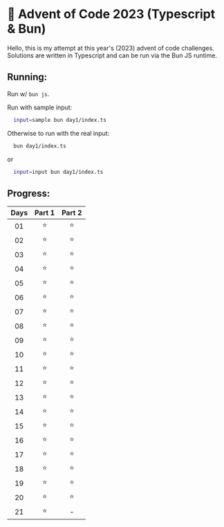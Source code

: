 # 🎄 Advent of Code 2023 (Typescript & Bun)

Hello, this is my attempt at this year's (2023) advent of code challenges. Solutions are written in Typescript and can be run via the Bun JS runtime.

## Running:

Run w/ `bun js`.

Run with sample input:

```bash
  input=sample bun day1/index.ts
```

Otherwise to run with the real input:

```bash
  bun day1/index.ts
```

or

```bash
  input=input bun day1/index.ts
```

## Progress:

| Days | Part 1 | Part 2 |
| :--: | :----: | :----: |
|  01  |  ⭐️   |  ⭐️   |
|  02  |  ⭐️   |  ⭐️   |
|  03  |  ⭐️   |  ⭐️   |
|  04  |  ⭐️   |  ⭐️   |
|  05  |  ⭐️   |  ⭐️   |
|  06  |  ⭐️   |  ⭐️   |
|  07  |  ⭐️   |  ⭐️   |
|  08  |  ⭐️   |  ⭐️   |
|  09  |  ⭐️   |  ⭐️   |
|  10  |  ⭐️   |  ⭐️   |
|  11  |  ⭐️   |  ⭐️   |
|  12  |  ⭐️   |  ⭐️   |
|  13  |  ⭐️   |  ⭐️   |
|  14  |  ⭐️   |  ⭐️   |
|  15  |  ⭐️   |  ⭐️   |
|  16  |  ⭐️   |  ⭐️   |
|  17  |  ⭐️   |  ⭐️   |
|  18  |  ⭐️   |  ⭐️   |
|  19  |  ⭐️   |  ⭐️   |
|  20  |  ⭐️   |  ⭐️   |
|  21  |  ⭐️   |   -    |
